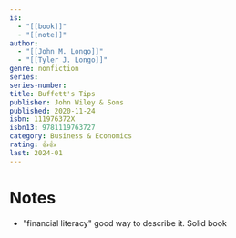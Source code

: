 ```yaml
---
is:
  - "[[book]]"
  - "[[note]]"
author:
  - "[[John M. Longo]]"
  - "[[Tyler J. Longo]]"
genre: nonfiction
series: 
series-number: 
title: Buffett's Tips
publisher: John Wiley & Sons
published: 2020-11-24
isbn: 111976372X
isbn13: 9781119763727
category: Business & Economics
rating: 👍👍
last: 2024-01
---
```

# Notes
- "financial literacy" good way to describe it. Solid book
